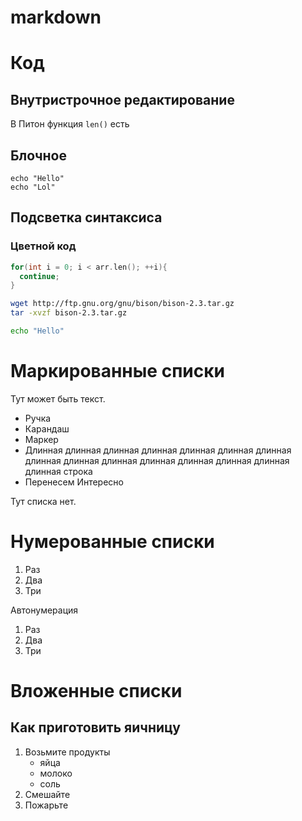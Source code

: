 # markdown

# Код

## Внутристрочное редактирование

В Питон функция `len()` есть

## Блочное

```
echo "Hello"
echo "Lol"

```

## Подсветка синтаксиса

### Цветной код

```cpp
for(int i = 0; i < arr.len(); ++i){
  continue;
}

```

```sh
wget http://ftp.gnu.org/gnu/bison/bison-2.3.tar.gz
tar -xvzf bison-2.3.tar.gz

echo "Hello"
``` 

# Маркированные списки

Тут может быть текст.

* Ручка
* Карандаш 
* Маркер
* Длинная длинная длинная длинная длинная длинная длинная длинная длинная длинная длинная длинная длинная
длинная длинная  строка
* Перенесем
  Интересно

Тут списка нет.

# Нумерованные списки

1. Раз
2. Два
3. Три

Автонумерация

1. Раз
1. Два
1. Три

# Вложенные списки

## Как приготовить яичницу

1. Возьмите продукты
    * яйца
    * молоко
    * соль
1. Смешайте
1. Пожарьте
